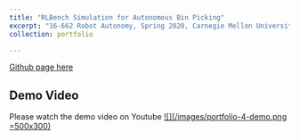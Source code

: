 ```yaml
---
title: "RLBench Simulation for Autonomous Bin Picking"
excerpt: "16-662 Robot Autonomy, Spring 2020, Carnegie Mellon University <br/><img src='/images/portfolio-4-demo.png'>"
collection: portfolio

---
```


[Github page here](https://github.com/aaronzguan/Autonomous-Bin-Picking)

Demo Video
---------------


Please watch the demo video on Youtube
[![](/images/portfolio-4-demo.png =500x300)](https://www.youtube.com/watch?v=SxaQyB_vTLc&feature=youtu.be)